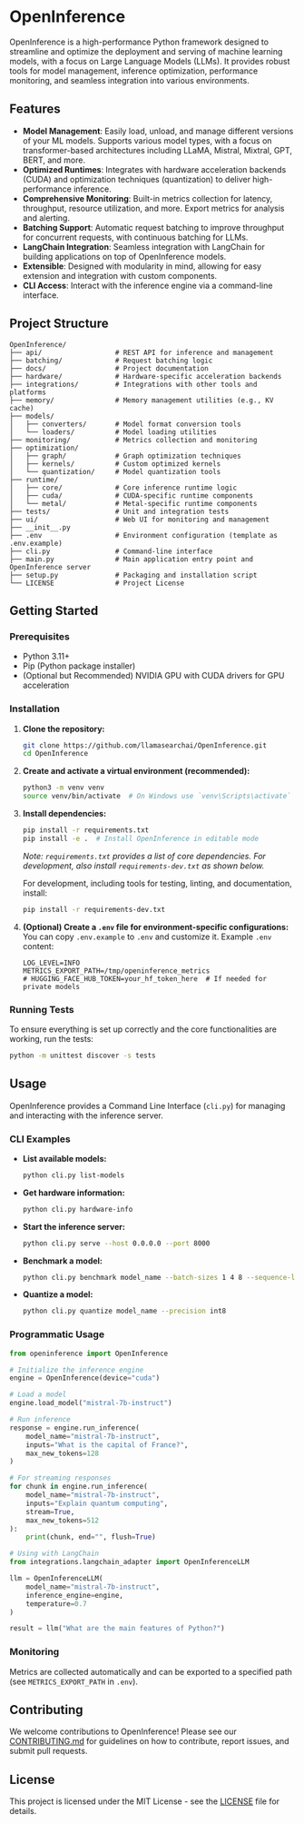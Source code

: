 # OpenInference

OpenInference is a high-performance Python framework designed to streamline and optimize the deployment and serving of machine learning models, with a focus on Large Language Models (LLMs). It provides robust tools for model management, inference optimization, performance monitoring, and seamless integration into various environments.

## Features

* **Model Management**: Easily load, unload, and manage different versions of your ML models. Supports various model types, with a focus on transformer-based architectures including LLaMA, Mistral, Mixtral, GPT, BERT, and more.
* **Optimized Runtimes**: Integrates with hardware acceleration backends (CUDA) and optimization techniques (quantization) to deliver high-performance inference.
* **Comprehensive Monitoring**: Built-in metrics collection for latency, throughput, resource utilization, and more. Export metrics for analysis and alerting.
* **Batching Support**: Automatic request batching to improve throughput for concurrent requests, with continuous batching for LLMs.
* **LangChain Integration**: Seamless integration with LangChain for building applications on top of OpenInference models.
* **Extensible**: Designed with modularity in mind, allowing for easy extension and integration with custom components.
* **CLI Access**: Interact with the inference engine via a command-line interface.

## Project Structure

```
OpenInference/
├── api/                  # REST API for inference and management
├── batching/             # Request batching logic
├── docs/                 # Project documentation
├── hardware/             # Hardware-specific acceleration backends
├── integrations/         # Integrations with other tools and platforms
├── memory/               # Memory management utilities (e.g., KV cache)
├── models/
│   ├── converters/       # Model format conversion tools
│   └── loaders/          # Model loading utilities
├── monitoring/           # Metrics collection and monitoring
├── optimization/
│   ├── graph/            # Graph optimization techniques
│   ├── kernels/          # Custom optimized kernels
│   └── quantization/     # Model quantization tools
├── runtime/
│   ├── core/             # Core inference runtime logic
│   ├── cuda/             # CUDA-specific runtime components
│   └── metal/            # Metal-specific runtime components
├── tests/                # Unit and integration tests
├── ui/                   # Web UI for monitoring and management
├── __init__.py
├── .env                  # Environment configuration (template as .env.example)
├── cli.py                # Command-line interface
├── main.py               # Main application entry point and OpenInference server
├── setup.py              # Packaging and installation script
└── LICENSE               # Project License
```

## Getting Started

### Prerequisites

* Python 3.11+
* Pip (Python package installer)
* (Optional but Recommended) NVIDIA GPU with CUDA drivers for GPU acceleration

### Installation

1. **Clone the repository:**
   ```bash
   git clone https://github.com/llamasearchai/OpenInference.git
   cd OpenInference
   ```

2. **Create and activate a virtual environment (recommended):**
   ```bash
   python3 -m venv venv
   source venv/bin/activate  # On Windows use `venv\Scripts\activate`
   ```

3. **Install dependencies:**
   ```bash
   pip install -r requirements.txt
   pip install -e .  # Install OpenInference in editable mode
   ```
   *Note: `requirements.txt` provides a list of core dependencies. For development, also install `requirements-dev.txt` as shown below.*

   For development, including tools for testing, linting, and documentation, install:
   ```bash
   pip install -r requirements-dev.txt
   ```

4. **(Optional) Create a `.env` file for environment-specific configurations:**
   You can copy `.env.example` to `.env` and customize it.
   Example `.env` content:
   ```env
   LOG_LEVEL=INFO
   METRICS_EXPORT_PATH=/tmp/openinference_metrics
   # HUGGING_FACE_HUB_TOKEN=your_hf_token_here  # If needed for private models
   ```

### Running Tests

To ensure everything is set up correctly and the core functionalities are working, run the tests:

```bash
python -m unittest discover -s tests
```

## Usage

OpenInference provides a Command Line Interface (`cli.py`) for managing and interacting with the inference server.

### CLI Examples

* **List available models:**
  ```bash
  python cli.py list-models
  ```

* **Get hardware information:**
  ```bash
  python cli.py hardware-info
  ```

* **Start the inference server:**
  ```bash
  python cli.py serve --host 0.0.0.0 --port 8000
  ```

* **Benchmark a model:**
  ```bash
  python cli.py benchmark model_name --batch-sizes 1 4 8 --sequence-lengths 32 128 512
  ```

* **Quantize a model:**
  ```bash
  python cli.py quantize model_name --precision int8
  ```

### Programmatic Usage

```python
from openinference import OpenInference

# Initialize the inference engine
engine = OpenInference(device="cuda")

# Load a model
engine.load_model("mistral-7b-instruct")

# Run inference
response = engine.run_inference(
    model_name="mistral-7b-instruct",
    inputs="What is the capital of France?",
    max_new_tokens=128
)

# For streaming responses
for chunk in engine.run_inference(
    model_name="mistral-7b-instruct",
    inputs="Explain quantum computing",
    stream=True,
    max_new_tokens=512
):
    print(chunk, end="", flush=True)

# Using with LangChain
from integrations.langchain_adapter import OpenInferenceLLM

llm = OpenInferenceLLM(
    model_name="mistral-7b-instruct",
    inference_engine=engine,
    temperature=0.7
)

result = llm("What are the main features of Python?")
```

### Monitoring

Metrics are collected automatically and can be exported to a specified path (see `METRICS_EXPORT_PATH` in `.env`).

## Contributing

We welcome contributions to OpenInference! Please see our [CONTRIBUTING.md](CONTRIBUTING.md) for guidelines on how to contribute, report issues, and submit pull requests.

## License

This project is licensed under the MIT License - see the [LICENSE](LICENSE) file for details. 